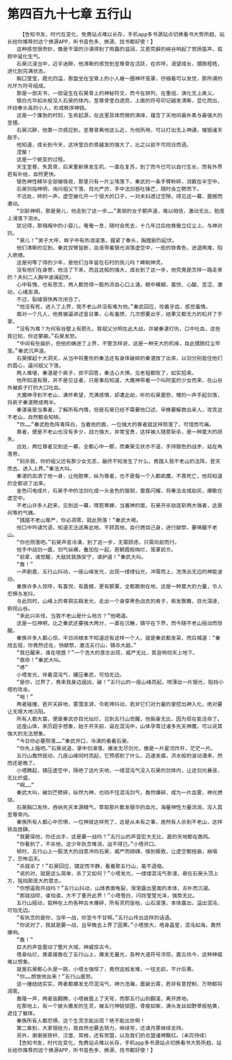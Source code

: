# 第四百九十七章 五行山
        【告知书友，时代在变化，免费站点难以长存，手机app多书源站点切换看书大势所趋，站长给你推荐的这个换源APP，听书音色多、换源、找书都好使！】
       这种感觉很奇妙，像是干涸的沙漠得到了雨露的滋润，又若荒僻的峡谷响起了悠扬笛声，孤寂中诞化生气。
       石昊沉浸当中，近乎迷醉，他清晰的感觉到至尊骨在活跃，在欢呼，渴望成长，摆脱桎梏，进化到完满状态。
       胸口莹莹，霞光四溢，那盘坐在宝骨上的小人被一圈神环笼罩，仔细看可以发觉，那所谓的光环为符号组成。
       那是一部天书，一部诞生在石昊骨上的神秘符文，而今在排列，在重组，演化无上奥义。
       银白光华如水般没入石昊的体内，至尊骨莹白透亮，上面的符号印记越发清晰，显化而出，环绕拳头高的小人，形成秩序神链。
       这是一个蓬勃的时刻，生命起源，在这里具体而微的演绎，蕴含了天地间最朴素与最强大的至理。
       石昊沉醉，他第一次感应到，至尊骨离他这么近，为他所用，可以打出无上神通，摧毁诸天敌手。
       他知道，成长到今天，这块莹白的骨越发的强大了，比之以前不可同日而语。
       涅槃！
       这是一个蜕变的过程。
       天生至尊，失其骨，后来重新焕发生机，一直在复苏，到了而今已可以自行生长，而有外界若有补给，自然更快。
       银色神性精华全部被吸收，那里只有一片尘埃落下，秦武的一条手臂粉碎，消散在半空中。
       石昊剑指神明，询问祖父下落，目光严厉，手中法剑吞吐锋芒，随时会立劈而下。
       不远处，砰的一声，虚空被化开一个很大的口子，一对夫妇透过空隙，得见这一幕，震撼而激动。
       “剑斩神明，那是昊儿，他走到了这一步……”美丽的女子颤声道，难以相信，激动无比，脸庞上滑落下泪水。
       犹记得，那襁褓中的小婴儿，奄奄一息，随时会死去，十几年过后他竟傲立红尘上，与神对抗。
       “昊儿！”男子大呼，眸子中有热泪滚落，握紧了拳头，胸膛剧烈起伏。
       他们清晰的见到，秦武双臂皆断，血液带着银光淌落虚空中，一脸的铁青色，进退两难，陷入绝境。
       这是何等了得的少年，是他们当年留在石村的孩儿吗？睥睨神灵。
       没有他们在身旁，他活了下来，而且这般的强大，成长到了这一步，他究竟是怎样一路走来的？夫妇二人胸中波澜起伏。
       心中有愧，也有思念，两人都觉得一股热流自心口上涌，眼中模糊，喜悦、心酸、苦涩、激动，心绪澎湃。
       不过，裂缝很快再次闭合了。
       “他没有死，进入了上界，我不老山并没有难为他。”秦武回应，咬着牙齿，感觉羞愧。
       面对一个凡人，他竟被逼讲述昔日事，心有羞愤，几次想要出手，结果又都无力的松开了手掌。
       “没有为难？为何有谷壁上有箭孔，我祖父分明在此大战，并被秦湛打伤，口中吐血，这些我已知，你还蒙蔽。”石昊发怒。
       “中间有些曲折，但他的确进了上界，不管怎样说，这是一种天大的机缘，自此摆脱红尘牢笼。”秦武沉声道。
       石昊撑起十大洞天，从当中将重伤的秦法还有身体破碎的秦湛放了出来，以剑分别抵住他们的眉心，逼问祖父下落。
       两人难堪，秦湛是个疯子，拒不回答，秦法心大惧，见老祖都败了，如实招来。
       他所知道有限，并不是见证者，只是事后知道，大魔神带着一个叫阿蛮的少女而来，在山谷外被疯子打的大口吐血。
       大魔神寻到不老山，满怀希望，充满感情，却遭此劫，听的石昊震怒，噗的一声手起剑落，将疯子秦湛劈成两半。
       秦湛虽是当事者，了解所有内情，但是石昊已经不需要他口述，早晚要解救出亲人，攻克这不老山，自然都会知晓。
       “你……”秦武脸色阵青阵白，当着他的面，一位强大的尊者就这样殒落了，可惜而可痛。
       尊者，便是不老山也没有多少，战力强大，非常宝贵，这样被人随意斩杀，是一种莫大的损失。
       远处，两位尊者见到这一幕，全都心中一颤，而秦昊见状亦不语，手持银色的战矛，站在角落旁。
       “别杀我，你的祖父还有那少女无恙，最终不知发生了什么，竟踏入我不老山的法阵，登天而去，进入上界。”秦法大叫。
       秦湛的血洒了他一身，让他胆寒，纵为尊者，也不是每一个人都疯魔，不畏死亡，他将知道的全都说了出来。
       金色闪电成片，石昊手中的法剑化成一头金色的狻猊，雷霆闪耀，将秦法击成劫灰，爆散在虚空中。
       不老山许多人赶来，见到这一幕，噤若寒蝉，当着神的面，石昊开杀劫连斩两大强者，这是何等的气魄。
       “践踏不老山尊严，你必凋零，就此殒落！”秦武大喝。
       他口中吟诵咒语，知道无法逃离此地，不顾其他，自行燃烧己身，进行献祭，要唤醒不老山。
       “你也殒落吧。”石昊声音冷漠，到了这一步，无需顾虑，只需向前而行。
       他手中战剑一震，剑气纵横，叠加在一起，若朝霞般绚烂，笼罩前方。
       “前辈，请觉醒，大敌扰我族安宁，请护道！”秦武大叫。
       “轰！”
       一声剧震，五行山抖动，一座山峰发光，出现一缕缕仙光，冲霄而上，浩荡出无边的神能波动。
       秦族许多人惊呼，有喜悦，有震撼，更有颤栗，全都跪倒在地，这是一种莫大的力量，令人恐惧与发抖。
       与此同时，山峰上的青铜古殿发光，走出一个身穿黑色战衣的男子，紫发飘舞，目光深邃，俯视山谷。
       “来此兴杀伐，当我不老山是什么地方？”他喝道。
       这是一位神明，比之秦武还要强大两分，一直在沉睡，镇守在下界，而今随不老山摇动而惊醒。
       秦族许多人都心惊，平日间根本不知道还有这样一个人，就是秦武都发呆，而后喊道：“秦旭玄祖，你竟然还在，快献祭，激活五行山，镇杀大敌。”
       “我已醒来，谁在喧嚣？”一个浩大的意志出现，威严无比，其音响彻天上地下。
       “救命！”秦武大叫。
       “哧”
       小塔发光，伴着混沌气，碾压秦武，可怕无边。
       “是你，过界了，竟来我身边逞凶，破！”五行山的一座山峰亮起，喷薄出一片银光，阻挡小塔的攻击。
       “嗡！”
       两者碰撞，若开天辟地，雾霭澎湃，令乾坤抖动，若非它们对力量的掌控出神入化，绝对要让无垠大地沉陷。
       所有人都大喜，便是秦武亦目光灿烂，见到五行山觉醒，他振奋无比，因为现在能活命了。
       这座山体，来历超乎想象，始于开天前，诞在混沌中，山体孕育过诸多先天神魔，可以说其强大的无法想象。
       “今日你必要殒落……”秦武开口，冷漠的看着石昊。
       “你先上路吧。”石昊说道，掌中剑滑落，爆发无尽剑光，像是一片星河炸开，茫茫一片。
       五行山轰然摇动，几座山峰同时亮起，它预感到了什么，迅速发威，洪水般的波动涌来，然而还是晚了。
       小塔腾起，镇压虚空中，隔绝了这片天地，一缕混沌气没入石昊的剑体内，让这剑光暴涨，无比炽盛。
       “啊……”
       秦武大叫，被剑芒劈碎，纵然为神，也挡不住混沌剑气，轰然爆碎，成为一片血雾，神光燃烧。
       石昊胸口发热，吞纳先天本源精气，萃取那片散发银华的血光，海量神性力量流淌，没入其至尊骨内。
       秦族所有人都心中恐惧，一位神就这样死了，这是从未有之事，居然有人杀到不老山，这样铁血放肆。
       “我要保他，你还出手，这是要一战吗？”五行山的声音宏大无比，震的天地都在轰鸣。
       “你看到了，不杀他，这少年执念难消，迫不得已。”小塔开口。
       顿时，五行山上一股浩大的战意冲向石昊，威严而磅礴，强到极致，让虚空都扭曲，崩塌了，恐怖滔天。
       “杀就杀了！”石昊回应，镇定而平静，看着那五行山，毫不退缩。
       “说的对，就是这么简单，杀了又如何？”小塔发光，一缕缕混沌气弥漫，悬在石昊头顶上方，阻挡那庞大的意志。
       “你想逼我开战吗？”五行山抖动，山体表面龟裂，渐渐露出里面的本体，古朴而沉凝。
       “那就战呗，谁怕谁，大不了重开此界！”小塔雪白，闪烁莹莹光泽，强势无比。
       五行山摇动，栽种在上的各种古木爆碎，所有灵药皆枯，山石滚落，本体露出，溢出混沌，可怕无边。
       “有执念的是你，当年一战，你至今不甘啊。”五行山传出这样的话语。
       “你说对了，我就是要一战，且早晚去上界了因果。”小塔放大，塔身晶莹，混沌如海，轰然爆响。
       “轰！”
       巨大的声音震动了整片大域，神威惊古今。
       塔身灿烂，竟直接轰在了五行山上，爆发无量光，各种大道符号浮现，震古烁今，这种神威难以想象。
       就是石昊都心头是一跳，小塔太强悍了，竟然这般发难，一往无前，不计后果。
       “你……想放他出来！”五行山震怒。
       这一撞结结实实，两者都爆发无尽混沌气，神力浩瀚，震破云霄，若非有意控制，万物都将凋零。
       轰隆一声，两者皆翻腾，小塔被震上了天穹，而那五行山则翻滚，离开原地。
       在那地上，有一个披头撒发的生灵，被五行神链锁困，骨瘦如柴，满头发丝如野草般枯黄，遮住了躯体。
       秦族所有人都恐惧，这个生灵怎能出现？绝不能出世啊！
       第二章到，大家很给力，我自然也要去努力，继续写，还请月票继续支持。
       另外，谢谢辰铁杆、汉堡、耳根，还有贺盟，以及我们的总盟诸神飘红。（未完待续）
       【告知书友，时代在变化，免费站点难以长存，手机app多书源站点切换看书大势所趋，站长给你推荐的这个换源APP，听书音色多、换源、找书都好使！】